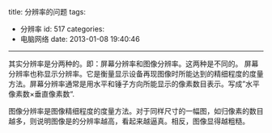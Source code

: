 title: 分辨率的问题
tags:
  - 分辨率
id: 517
categories:
  - 电脑网络
date: 2013-01-08 19:40:46
---

其实分辨率是分两种的。即：屏幕分辨率和图像分辨率。这两种是不同的。
屏幕分辨率也称显示分辨率。它是衡量显示设备再现图像时所能达到的精细程度的度量方法。屏幕分辨率通常是用水平和锤子方向所能显示的像素数目表示。写成”水平像素数×垂直像素数“.

图像分辨率是图像精细程度的度量方法。对于同样尺寸的一幅图，如归像素的数目越多，则说明图像是的分辨率越高，看起来越逼真。相反，图像显得越粗糙。